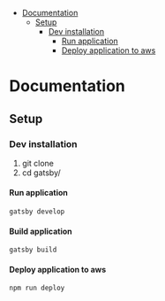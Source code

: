 - [Documentation](#documentation)
  - [Setup](#setup)
    - [Dev installation](#dev-installation)
      - [Run application](#run-application)
      - [Deploy application to aws](#deploy-application-to-aws)


# Documentation

## Setup

### Dev installation

1. git clone
2. cd gatsby/

#### Run application

```gatsby develop```

#### Build application

```gatsby build```

#### Deploy application to aws

```npm run deploy```